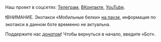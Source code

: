Наш проект в соцсетях: [Телеграм](https://t.me/ecoklgd), [ВКонтакте](https://vk.com/ecoklgd), [YouTube](https://youtube.com/ecoklgd).

❗️ВНИМАНИЕ. Экотакси «Мобильные белки» [на паузе](https://t.me/belki39/345), информация по экотакси в данном боте временно не актуальна.

Поддержите нас *[донатом](https://www.tinkoff.ru/rm/shavarina.natalya1/03BKq67856)*! 
Чтобы вернуться в начало, введите «Бот».
